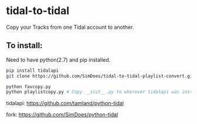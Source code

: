 # tidal-to-tidal

Copy your Tracks from one Tidal account to another.

## To install:
Need to have python(2.7) and pip installed.
```bash
pip install tidalapi
git clone https://github.com/SimDoes/tidal-to-tidal-playlist-convert.git && cd tidal-to-tidal-playlist-convert

python favcopy.py
python playlistcopy.py # Copy __init__.py to wherever tidalapi was installed to use playlistcopy.py
```

tidalapi: https://github.com/tamland/python-tidal

fork: https://github.com/SimDoes/python-tidal
